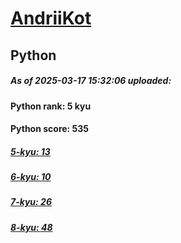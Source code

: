 # [AndriiKot](https://www.codewars.com/users/AndriiKot) 
## Python

##### As of 2025-03-17 15:32:06 uploaded:

#### Python rank: 5 kyu

#### Python score: 535

##### [5-kyu: 13](https://github.com/AndriiKot/Python__CodeWars/tree/main/kyu-5)

##### [6-kyu: 10](https://github.com/AndriiKot/Python__CodeWars/tree/main/kyu-6)

##### [7-kyu: 26](https://github.com/AndriiKot/Python__CodeWars/tree/main/kyu-7)

##### [8-kyu: 48](https://github.com/AndriiKot/Python__CodeWars/tree/main/kyu-8)

